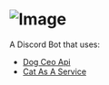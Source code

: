 # ![Image](https://raw.githubusercontent.com/Galtzed/Discordogs-Cats-/main/discordogs%2Bcats.png?token=AMISCI5OWWES5JIVME7JM4LANO5C6)
A Discord Bot that uses:
* [Dog Ceo Api](https://dog.ceo/api)
* [Cat As A Service](https://cataas.com)

